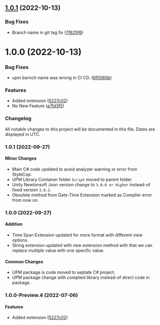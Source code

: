 ## [1.0.1](https://github.com/PAHeartBeat/iPAHearbeat-Core-Extensions/compare/v1.0.0...v1.0.1) (2022-10-13)


### Bug Fixes

* Branch name in git tag fix ([7f625f6](https://github.com/PAHeartBeat/iPAHearbeat-Core-Extensions/commit/7f625f68e37b7d41ef6357c9753d3aecc86939d9))

# 1.0.0 (2022-10-13)


### Bug Fixes

* upm barnch name was wrong in CI CD. ([6f0060b](https://github.com/PAHeartBeat/iPAHearbeat-Core-Extensions/commit/6f0060bb1c0a43dfc8b03b56bfdf43eefe79fa1f))


### Features

* Added extension ([5227c02](https://github.com/PAHeartBeat/iPAHearbeat-Core-Extensions/commit/5227c025a1daea38edca694e2d6c4b03817841cb))
* No New Feature ([a7fd3f5](https://github.com/PAHeartBeat/iPAHearbeat-Core-Extensions/commit/a7fd3f58018b02221b674425fac0b87e64652b32))

### Changelog

All notable changes to this project will be documented in this file. Dates are displayed in UTC.


### 1.0.1 (2022-09-27)

#### Minor Changes
* Main C# code updated to avoid analyzer warning or error from StyleCop.
* UPM Library Container folder `Script` moved to parent folder.
* Unity Newtonsoft Json version change to `3.0.0 or Higher` instead-of fixed version `3.0.2`.
* Obsolete method from Date-Time Extension marked as Complier error from now on.

### 1.0.0 (2022-09-27)

#### Addition
* Time Span Extension updated for more format with different view options.
* String extension updated with new extension method with that we can replace multiple value with one specific value.

#### Common Changes
* UPM package is code moved to septate C# project.
* UPM package change with complied library instead-of direct code in package.

### 1.0.0-Preview.4 (2022-07-06)

#### Features

* Added extension ([5227c02](https://github.com/PAHeartBeat/iPAHearbeat-Core-Extensions/commit/5227c025a1daea38edca694e2d6c4b03817841cb))
